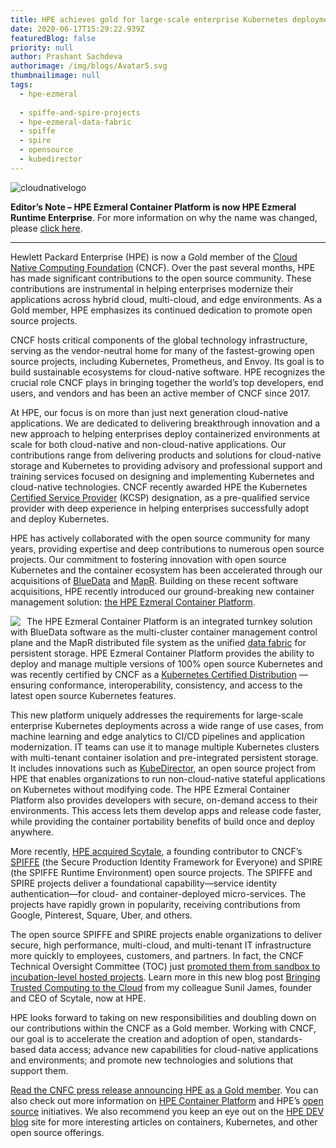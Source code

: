 ```yaml
---
title: HPE achieves gold for large-scale enterprise Kubernetes deployments
date: 2020-06-17T15:29:22.939Z
featuredBlog: false
priority: null
author: Prashant Sachdeva
authorimage: /img/blogs/Avatar5.svg
thumbnailimage: null
tags:
  - hpe-ezmeral
  
  - spiffe-and-spire-projects
  - hpe-ezmeral-data-fabric
  - spiffe
  - spire
  - opensource
  - kubedirector
---
```

![cloudnativelogo](https://hpe-developer-portal.s3.amazonaws.com/uploads/media/2020/6/cloudnativelogo-1593006822299.png)

**Editor’s Note – HPE Ezmeral Container Platform is now HPE Ezmeral Runtime Enterprise**. For more information on why the name was changed, please [click here](https://community.hpe.com/t5/HPE-Ezmeral-Uncut/HPE-Ezmeral-Container-Platform-is-now-HPE-Ezmeral-Runtime/ba-p/7151720#.YW7nOxrMKM8).
 
- - -


Hewlett Packard Enterprise (HPE) is now a Gold member of the [Cloud Native Computing Foundation](https://www.cncf.io/) (CNCF). Over the past several months, HPE has made significant contributions to the open source community. These contributions are instrumental in helping enterprises modernize their applications across hybrid cloud, multi-cloud, and edge environments. As a Gold member, HPE emphasizes its continued dedication to promote open source projects.

CNCF hosts critical components of the global technology infrastructure, serving as the vendor-neutral home for many of the fastest-growing open source projects, including Kubernetes, Prometheus, and Envoy. Its goal is to build sustainable ecosystems for cloud-native software. HPE recognizes the crucial role CNCF plays in bringing together the world’s top developers, end users, and vendors and has been an active member of CNCF since 2017.

At HPE, our focus is on more than just next generation cloud-native applications. We are dedicated to delivering breakthrough innovation and a new approach to helping enterprises deploy containerized environments at scale for both cloud-native and non-cloud-native applications.  Our contributions range from delivering products and solutions for cloud-native storage and Kubernetes to providing advisory and professional support and training services focused on designing and implementing Kubernetes and cloud-native technologies. CNCF recently awarded HPE the Kubernetes [Certified Service Provider](https://landscape.cncf.io/format=card-mode&organization=hewlett-packard-enterprise&selected=hpe-kcsp) (KCSP) designation, as a pre-qualified service provider with deep experience in helping enterprises successfully adopt and deploy Kubernetes.

HPE has actively collaborated with the open source community for many years, providing expertise and deep contributions to numerous open source projects. Our commitment to fostering innovation with open source Kubernetes and the container ecosystem has been accelerated through our acquisitions of [BlueData](https://www.hpe.com/us/en/newsroom/press-release/2019/05/hewlett-packard-enterprise-integrates-bluedata-to-accelerate-ai-and-data-driven-innovation-in-the-enterprise.html) and [MapR](https://www.hpe.com/us/en/newsroom/press-release/2019/08/hpe-advances-its-intelligent-data-platform-with-acquisition-of-mapr-business-assets.html). Building on these recent software acquisitions, HPE recently introduced our ground-breaking new container management solution: [the HPE Ezmeral Container Platform](https://www.hpe.com/us/en/solutions/container-platform.html).

<img src="https://hpe-developer-portal.s3.amazonaws.com/uploads/media/2020/6/hpe-kubernetescertified-1592924398917.png" style="float: left; margin-right: 10px;">

The HPE Ezmeral Container Platform is an integrated turnkey solution with BlueData software as the multi-cluster container management control plane and the MapR distributed file system as the unified [data fabric](https://www.hpe.com/info/data-fabric) for persistent storage. HPE Ezmeral Container Platform provides the ability to deploy and manage multiple versions of 100% open source Kubernetes and was recently certified by CNCF as a [Kubernetes Certified Distribution](https://landscape.cncf.io/selected=hpe-container-platform) — ensuring conformance, interoperability, consistency, and access to the latest open source Kubernetes features.

This new platform uniquely addresses the requirements for large-scale enterprise Kubernetes deployments across a wide range of use cases, from machine learning and edge analytics to CI/CD pipelines and application modernization. IT teams can use it to manage multiple Kubernetes clusters with multi-tenant container isolation and pre-integrated persistent storage. It includes innovations such as [KubeDirector](https://content.attend.hpe.com/go/agendabuilder.sessions/?l=1043&sid=20267_0&locale=en_US), an open source project from HPE that enables organizations to run non-cloud-native stateful applications on Kubernetes without modifying code. The HPE Ezmeral Container Platform also provides developers with secure, on-demand access to their environments. This access lets them develop apps and release code faster, while providing the container portability benefits of build once and deploy anywhere.

More recently, [HPE acquired Scytale](https://www.hpe.com/us/en/newsroom/blog-post/2020/02/hpe-acquires-scytale-to-advance-open-secure-edge-to-cloud-strategy.html), a founding contributor to CNCF’s [SPIFFE](https://github.com/spiffe/spiffe) (the Secure Production Identity Framework for Everyone) and SPIRE (the SPIFFE Runtime Environment) open source projects. The SPIFFE and SPIRE projects deliver a foundational capability—service identity authentication—for cloud- and container-deployed micro-services. The projects have rapidly grown in popularity, receiving contributions from Google, Pinterest, Square, Uber, and others.

The open source SPIFFE and SPIRE projects enable organizations to deliver secure, high performance, multi-cloud, and multi-tenant IT infrastructure more quickly to employees, customers, and partners. In fact, the CNCF Technical Oversight Committee (TOC) just [promoted them from sandbox to incubation-level hosted projects](https://www.cncf.io/blog/2020/06/22/toc-approves-spiffe-and-spire-to-incubation/). Learn more in this new blog post [Bringing Trusted Computing to the Cloud](https://community.hpe.com/t5/shifting-to-software-defined/bringing-trusted-computing-to-the-cloud/ba-p/7092622#.XvDMTJpKiM8) from my colleague Sunil James, founder and CEO of Scytale, now at HPE. 

HPE looks forward to taking on new responsibilities and doubling down on our contributions within the CNCF as a Gold member. Working with CNCF, our goal is to accelerate the creation and adoption of open, standards-based data access; advance new capabilities for cloud-native applications and environments; and promote new technologies and solutions that support them.

[Read the CNFC press release announcing HPE as a Gold member](https://www.cncf.io/announcement/2020/06/22/cloud-native-computing-foundation-announces-hewlett-packard-enterprise-as-gold-member/). You can also check out more information on [HPE Container Platform](https://www.hpe.com/info/container-platform) and HPE’s [open source](https://developer.hpe.com/projects) initiatives. We also recommend you keep an eye out on the [HPE DEV blog](/blog) site for more interesting articles on containers, Kubernetes, and other open source offerings.

